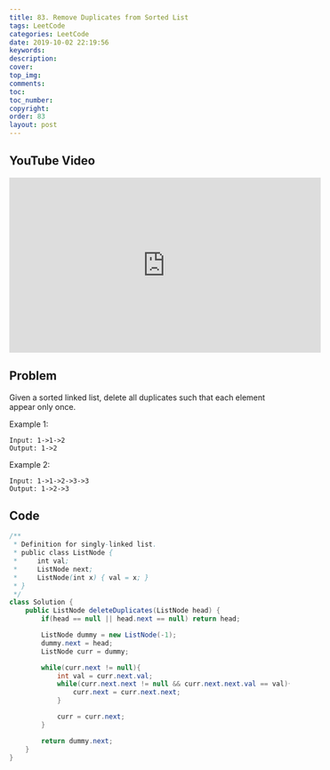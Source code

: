 ```yaml
---
title: 83. Remove Duplicates from Sorted List
tags: LeetCode
categories: LeetCode
date: 2019-10-02 22:19:56
keywords:
description:
cover:
top_img:
comments:
toc:
toc_number:
copyright:
order: 83
layout: post
---
```


## YouTube Video

<iframe width="560" height="315" src="https://www.youtube.com/embed/gO4mJZrye6w" frameborder="0" allow="accelerometer; autoplay; encrypted-media; gyroscope; picture-in-picture" allowfullscreen></iframe>

## Problem

Given a sorted linked list, delete all duplicates such that each element appear only once.

Example 1:

```
Input: 1->1->2
Output: 1->2
```

Example 2:

```
Input: 1->1->2->3->3
Output: 1->2->3
```

## Code

```java
/**
 * Definition for singly-linked list.
 * public class ListNode {
 *     int val;
 *     ListNode next;
 *     ListNode(int x) { val = x; }
 * }
 */
class Solution {
    public ListNode deleteDuplicates(ListNode head) {
        if(head == null || head.next == null) return head;

        ListNode dummy = new ListNode(-1);
        dummy.next = head;
        ListNode curr = dummy;

        while(curr.next != null){
            int val = curr.next.val;
            while(curr.next.next != null && curr.next.next.val == val){
                curr.next = curr.next.next;
            }

            curr = curr.next;
        }

        return dummy.next;
    }
}
```

